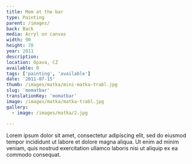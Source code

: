 ```yaml
---
title: Mom at the bar
type: Painting
parent: /images/
back: Back
media: Acryl on canvas
width: 90
height: 70
year: 2011
description: 
location: Opava, CZ
available: 0
tags: ['painting', 'available']
date: '2011-07-15'
thumb: /images/matka/mini-matka-trabl.jpg
slug: 'momatbar'
translationKey: 'momatbar'
image: /images/matka/matka-trabl.jpg
gallery:
  - image: /images/matka/2.jpg
  
---
```

Lorem ipsum dolor sit amet, consectetur adipiscing elit, sed do eiusmod tempor incididunt ut labore et dolore magna aliqua. Ut enim ad minim veniam, quis nostrud exercitation ullamco laboris nisi ut aliquip ex ea commodo consequat.

